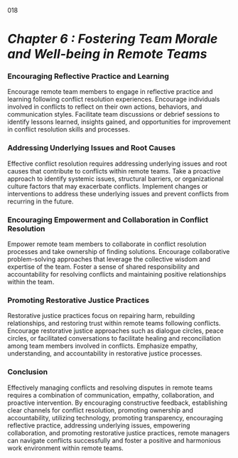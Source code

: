 018


# ***Chapter 6 : Fostering Team Morale and Well-being in Remote Teams***


### **Encouraging Reflective Practice and Learning**

Encourage remote team members to engage in reflective practice and learning following conflict resolution experiences. Encourage individuals involved in conflicts to reflect on their own actions, behaviors, and communication styles. Facilitate team discussions or debrief sessions to identify lessons learned, insights gained, and opportunities for improvement in conflict resolution skills and processes.

### **Addressing Underlying Issues and Root Causes**

Effective conflict resolution requires addressing underlying issues and root causes that contribute to conflicts within remote teams. Take a proactive approach to identify systemic issues, structural barriers, or organizational culture factors that may exacerbate conflicts. Implement changes or interventions to address these underlying issues and prevent conflicts from recurring in the future.

### **Encouraging Empowerment and Collaboration in Conflict Resolution**

Empower remote team members to collaborate in conflict resolution processes and take ownership of finding solutions. Encourage collaborative problem-solving approaches that leverage the collective wisdom and expertise of the team. Foster a sense of shared responsibility and accountability for resolving conflicts and maintaining positive relationships within the team.

### **Promoting Restorative Justice Practices**

Restorative justice practices focus on repairing harm, rebuilding relationships, and restoring trust within remote teams following conflicts. Encourage restorative justice approaches such as dialogue circles, peace circles, or facilitated conversations to facilitate healing and reconciliation among team members involved in conflicts. Emphasize empathy, understanding, and accountability in restorative justice processes.

### **Conclusion**

Effectively managing conflicts and resolving disputes in remote teams requires a combination of communication, empathy, collaboration, and proactive intervention. By encouraging constructive feedback, establishing clear channels for conflict resolution, promoting ownership and accountability, utilizing technology, promoting transparency, encouraging reflective practice, addressing underlying issues, empowering collaboration, and promoting restorative justice practices, remote managers can navigate conflicts successfully and foster a positive and harmonious work environment within remote teams.


